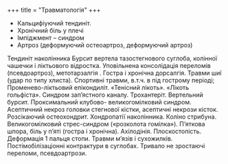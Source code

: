 +++
title = "Травматологія"
+++

- Кальцифіуючий тендиніт.
- Хронічний біль у плечі 
- Імпіджмент – синдром
- Артроз (деформуючий остеоартроз, деформуючий артроз)
<!--more-->
Тендиніт наколінника
Бурсит вертела тазостегнового суглоба, колінної чашечки і ліктьового відростка.
Уповільнена консолідація переломів (псевдоартроз), метотарзалгія . Гостра і хронічна дорсалгія.
Травми шиї (удар по типу хлиста).
Спортивні травми, в.т.ч. в під гострому періоді;
Променево-ліктьовий епікондиліт. «Тенісний лікоть». «Лікоть гольфіста».
Синдром зап’ястного каналу. Трохантеріт. Вертельний бурсит. Проксимальний клубово- великогомілковий синдром.
Асептичний некроз головки стегнової кістки, асептичні некрози кісток.
Розсікаючий остеохондрит. Хондропатії наколінника. Коліно стрибуна.
Великогомілковий стрес-синдром («розколота гомілка»).
П’яткова шпора, біль у п’яті (гостра і хронічна).
Ахілодінія. Плоскостопість. Деформація 1 пальця стопи.
Травми м’язів і сухожилків. Постімобілізаціонні контрактури в суглобах.
Тривало не зростаючі переломи, псевдоартрози.

